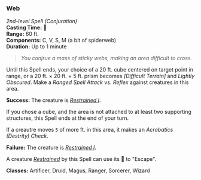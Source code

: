 ### Web
*2nd-level Spell (Conjuration)*  
**Casting Time:** 🔷  
**Range:** 60 ft.  
**Components:** C, V, S, M (a bit of spiderweb)  
**Duration:** Up to 1 minute  

> *You conjrue a mass of sticky webs, making an area difficult to cross.*

Until this Spell ends, your choice of a 20 ft. cube centered on target point in range, or a 20 ft. × 20 ft. × 5 ft. prism becomes *[Difficult Terrain]* and *Lightly Obscured*. Make a *Ranged Spell Attack* vs. *Reflex* against creatures in this area.

**Success:** The creature is *[Restrained I][r]*.

If you chose a cube, and the area is not attached to at least two supporting structures, this Spell ends at the end of your turn.

If a creautre moves `5` of more ft. in this area, it makes an *Acrobatics (Destrity) Check*.

**Failure:** The creature is *[Restrained I][r]*.

A creature *[Restrained][r]* by this Spell can use its 🔷 to "Escape".

**Classes:** Artificer, Druid, Magus, Ranger, Sorcerer, Wizard

[r]: ../../Rules/Conditions/Restrained.md
